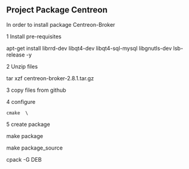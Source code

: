 ##           Project Package Centreon

In order to install package Centreon-Broker

1 Install pre-requisites

apt-get install librrd-dev libqt4-dev libqt4-sql-mysql libgnutls-dev lsb-release -y

2 Unzip files

tar xzf centreon-broker-2.8.1.tar.gz

3 copy files from github


4 configure

```
cmake  \

```

5 create package

make package

make package_source

cpack -G DEB


